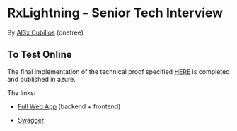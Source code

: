 # RxLightning - Senior Tech Interview

By [Al3x Cubillos](https://github.com/alexjaur) (onetree)

## To Test Online

The final implementation of the technical proof specified [HERE](https://github.com/rxlightning/senior-tech-interview) is completed and published in azure. 

The links:

- [Full Web App](https://al3x-cubillos-rxlightning.azurewebsites.net) (backend + frontend)

- [Swagger](https://al3x-cubillos-rxlightning.azurewebsites.net/swagger/index.html)

